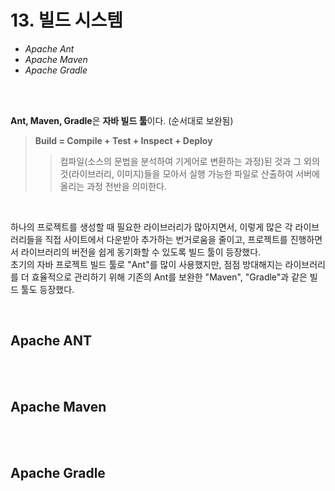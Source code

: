 # 13. 빌드 시스템

* <I>Apache Ant</I>
* <I>Apache Maven</I>
* <I>Apache Gradle</I>

<br><br>

<b>Ant, Maven, Gradle</b>은 <b>자바 빌드 툴</b>이다. (순서대로 보완됨)
<br>

> <b>Build = Compile + Test + Inspect + Deploy</b>
>> 컴파일(소스의 문법을 분석하여 기게어로 변환하는 과정)된 것과 그 외의 것(라이브러리, 이미지)들을 모아서 실행 가능한 파일로 산출하여 서버에 올리는 과정 전반을 의미한다. 

<br>

하나의 프로젝트를 생성할 때 필요한 라이브러리가 많아지면서, 
이렇게 많은 각 라이브러리들을 직접 사이트에서 다운받아 추가하는 번거로움을 줄이고, 
프로젝트를 진행하면서 라이브러리의 버전을 쉽게 동기화할 수 있도록 빌드 툴이 등장했다. 
<br>
초기의 자바 프로젝트 빌드 툴로 "Ant"를 많이 사용했지만, 
점점 방대해지는 라이브러리를 더 효율적으로 관리하기 위해 기존의 Ant를 보완한 "Maven", "Gradle"과 같은 빌드 툴도 등장했다. 

<br>

## Apache ANT

<br><br>

## Apache Maven

<br><br>

## Apache Gradle
